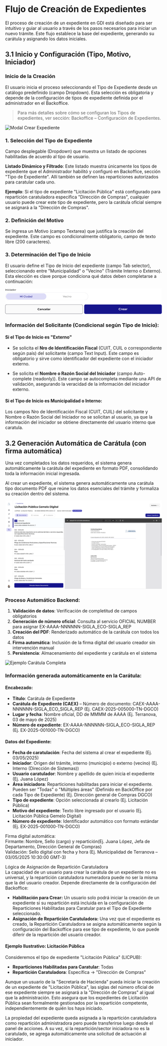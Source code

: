# Flujo de Creación de Expedientes

El proceso de creación de un expediente en GDI está diseñado para ser intuitivo y guiar al usuario a través de los pasos necesarios para iniciar un nuevo trámite. Este flujo establece la base del expediente, generando su carátula y asignando los datos iniciales.

## 3.1 Inicio y Configuración (Tipo, Motivo, Iniciador)

### Inicio de la Creación

El usuario inicia el proceso seleccionando el Tipo de Expediente desde un catálogo predefinido (campo Dropdown). Esta selección es obligatoria y depende de la configuración de tipos de expediente definida por el administrador en el Backoffice.

> Para más detalles sobre cómo se configuran los Tipos de expedientes, ver sección: Backoffice – Configuración de Expedientes.

![Modal Crear Expediente](../assets/images/exp/modal_crear_expediente.png)

### 1. Selección del Tipo de Expediente

Campo desplegable (Dropdown) que muestra un listado de opciones habilitadas de acuerdo al tipo de usuario.

**Listado Dinámico y Filtrado**: Este listado muestra únicamente los tipos de expediente que el Administrador habilitó y configuró en Backoffice, sección "Tipo de Expediente". Allí también se definen las reparticiones autorizados para caratular cada uno.

**Ejemplo**: Si el tipo de expediente "Licitación Pública" está configurado para repartición caratuladora específica "Dirección de Compras", cualquier usuario puede crear este tipo de expediente, pero la carátula oficial siempre se asignará a la "Dirección de Compras".

### 2. Definición del Motivo

Se ingresa un Motivo (campo Textarea) que justifica la creación del expediente. Este campo es condicionalmente obligatorio, campo de texto libre (200 caracteres).

### 3. Determinación del Tipo de Inicio

El usuario define el Tipo de Inicio del expediente (campo Tab selector), seleccionando entre "Municipalidad" o "Vecino" (Trámite Interno o Externo). Esta elección es clave porque condiciona qué datos deben completarse a continuación:

![Selector Iniciador](../assets/images/exp/selector_iniciador.png)

### Información del Solicitante (Condicional según Tipo de Inicio):

#### Si el Tipo de Inicio es "Externo"

- Se solicita el **Nro de Identificación Fiscal** (CUIT, CUIL o correspondiente según país) del solicitante (campo Text Input). Este campo es obligatorio y sirve como identificador del expediente con el iniciador externo.

- Se solicita el **Nombre o Razón Social del Iniciador** (campo Auto-complete (readonly)). Este campo se autocompleta mediante una API de validación, asegurando la veracidad de la información del iniciador externo.

#### Si el Tipo de Inicio es Municipalidad o Interno:

Los campos Nro de Identificación Fiscal (CUIT, CUIL) del solicitante y Nombre o Razón Social del Iniciador no se solicitan al usuario, ya que la información del iniciador se obtiene directamente del usuario interno que caratula.

## 3.2 Generación Automática de Carátula (con firma automática)

Una vez completados los datos requeridos, el sistema genera automáticamente la carátula del expediente en formato PDF, consolidando toda la información inicial ingresada.

Al crear un expediente, el sistema genera automáticamente una carátula tipo documento PDF que reúne los datos esenciales del trámite y formaliza su creación dentro del sistema.

![Carátula Expediente Generada](../assets/images/exp/caratula_expediente_generada.png)

### Proceso Automático Backend:

1. **Validación de datos**: Verificación de completitud de campos obligatorios
2. **Generación de número oficial**: Consulta al servicio OFICIAL NUMBER para asignar EX-AAAA-NNNNNN-SIGLA_ECO-SIGLA_REP
3. **Creación del PDF**: Renderizado automático de la carátula con todos los datos
4. **Firma automática**: Inclusión de la firma digital del usuario creador sin intervención manual
5. **Persistencia**: Almacenamiento del expediente y carátula en el sistema

![Ejemplo Carátula Completa](../assets/images/exp/ejemplo_caratula_completa.png)

### Información generada automáticamente en la Carátula:

#### Encabezado:
- **Título**: Carátula de Expediente
- **Carátula de Expediente (CAEX)** – Número de documento: CAEX-AAAA-NNNNNN-SIGLA_ECO_SIGLA_REP (Ej. CAEX-2025-005000-TN-DGCO)
- **Lugar y fecha**: Nombre oficial, DD de MMMM de AAAA (Ej. Terranova, 03 de mayo de 2025)
- **Número de expediente**: EX-AAAA-NNNNNN-SIGLA_ECO-SIGLA_REP (Ej. EX-2025-001000-TN-DGCO)

#### Datos del Expediente:
- **Fecha de caratulación**: Fecha del sistema al crear el expediente (Ej. 03/05/2025)
- **Iniciador**: Origen del trámite, interno (municipio) o externo (vecino) (Ej. Interno (Dirección de Sistemas))
- **Usuario caratulador**: Nombre y apellido de quien inicia el expediente (Ej. Juana López)
- **Área iniciadora**: Reparticiones habilitadas para iniciar el expediente. Pueden ser "Todas" o "Múltiples áreas" (Definido en BackOffice por cada Tipo de Expediente) (Ej. Dirección general de Compras DGCO)
- **Tipo de expediente**: Opción seleccionada al crearlo (Ej. Licitación Pública)
- **Motivo del expediente**: Texto libre ingresado por el usuario (Ej. Licitación Pública Gemelo Digital)
- **Número de expediente**: Identificador automático con formato estándar (Ej. EX-2025-001000-TN-DGCO)

Firma digital automática:  
Firmante: Nombre, Sello (cargo) y repartición(Ej. Juana López, Jefa de Departamento, Dirección General de Compras)  
Validación: Sello digital con fecha y hora (Ej. Municipalidad de Terranova – 03/05/2025 10:30:00 GMT-3)  

Lógica de Asignación de Repartición Caratuladora  
La capacidad de un usuario para crear la carátula de un expediente no es universal, y la repartición caratuladora numeradora puede no ser la misma que la del usuario creador. Depende directamente de la configuración del Backoffice:  

- **Habilitación para Crear:** Un usuario solo podrá iniciar la creación de un expediente si su repartición está incluida en la configuración de Reparticiones Habilitadas para Caratular para el Tipo de Expediente seleccionado.  
- **Asignación de Repartición Caratuladora:** Una vez que el expediente es creado, la Repartición Caratuladora se asigna automáticamente según la configuración del Backoffice para ese tipo de expediente, lo que puede diferir de la repartición del usuario creador.  


#### Ejemplo Ilustrativo: Licitación Pública 

Consideremos el tipo de expediente "Licitación Pública" (LICPUB):

- **Reparticiones Habilitadas para Caratular**: Todas
- **Repartición Caratuladora**: Específica -> "Dirección de Compras"

Aunque un usuario de la "Secretaría de Hacienda" pueda iniciar la creación de un expediente de "Licitación Pública", las siglas del número oficial de ese expediente siempre se asignará a la "Dirección de Compras" al igual que la administración. Esto asegura que los expedientes de Licitación Pública sean formalmente gestionados por la repartición competente, independientemente de quién los haya iniciado.

La propiedad del expediente queda asignada a la repartición caratuladora como repartición administradora pero puede transferirse luego desde el panel de acciones. A su vez, si la repartición/sector iniciadora no es la caratulado, se agrega automáticamente una solicitud de actuación al iniciador.